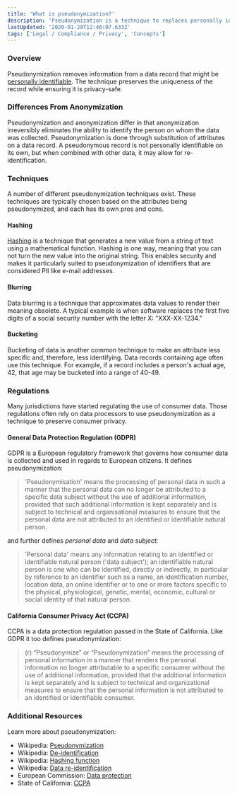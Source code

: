```yaml
---
title: 'What is pseudonymization?'
description: 'Pseudonymization is a technique to replaces personally identifiable information from a data record with artificial identifiers that are privacy safe'
lastUpdated: '2020-01-20T12:46:07.633Z'
tags: ['Legal / Compliance / Privacy', 'Concepts']
---
```

### Overview

Pseudonymization removes information from a data record that might be [personally identifiable](/knowledge-base/concepts/data-terms/what-is-pii). The technique preserves the uniqueness of the record while ensuring it is privacy-safe.

### Differences From Anonymization

Pseudonymization and anonymization differ in that anonymization irreversibly eliminates the ability to identify the person on whom the data was collected. Pseudonymization is done through substitution of attributes on a data record. A pseudonymous record is not personally identifiable on its own, but when combined with other data, it may allow for re-identification.

### Techniques

A number of different pseudonymization techniques exist. These techniques are typically chosen based on the attributes being pseudonymized, and each has its own pros and cons.

#### Hashing

[Hashing](/knowledge-base/concepts/data-terms/what-is-hashing) is a technique that generates a new value from a string of text using a mathematical function. Hashing is one way, meaning that you can not turn the new value into the original string. This enables security and makes it particularly suited to pseudonymization of identifiers that are considered PII like e-mail addresses.

#### Blurring

Data blurring is a technique that approximates data values to render their meaning obsolete. A typical example is when software replaces the first five digits of a social security number with the letter X: "XXX-XX-1234."

#### Bucketing

Bucketing of data is another common technique to make an attribute less specific and, therefore, less identifying. Data records containing age often use this technique. For example, if a record includes a person's actual age, 42, that age may be bucketed into a range of 40-49.

### Regulations

Many jurisdictions have started regulating the use of consumer data. Those regulations often rely on data processors to use pseudonymization as a technique to preserve consumer privacy.

#### General Data Protection Regulation (GDPR)

GDPR is a European regulatory framework that governs how consumer data is collected and used in regards to European citizens. It defines pseudonymization:

> 'Pseudonymisation' means the processing of personal data in such a manner that the personal data can no longer be attributed to a specific data subject without the use of additional information, provided that such additional information is kept separately and is subject to technical and organisational measures to ensure that the personal data are not attributed to an identified or identifiable natural person.

and further defines _personal data_ and _data subject_:

> 'Personal data' means any information relating to an identified or identifiable natural person ('data subject'); an identifiable natural person is one who can be identified, directly or indirectly, in particular by reference to an identifier such as a name, an identification number, location data, an online identifier or to one or more factors specific to the physical, physiological, genetic, mental, economic, cultural or social identity of that natural person.

#### California Consumer Privacy Act (CCPA)

CCPA is a data protection regulation passed in the State of California. Like GDPR it too defines pseudonymization:

> (r) “Pseudonymize” or “Pseudonymization” means the processing of personal information in a manner that renders the personal information no longer attributable to a specific consumer without the use of additional information, provided that the additional information is kept separately and is subject to technical and organizational measures to ensure that the personal information is not attributed to an identified or identifiable consumer.

### Additional Resources

Learn more about pseudonymization:

*   Wikipedia: [Pseudonymization](https://en.wikipedia.org/wiki/Pseudonymization)
*   Wikipedia: [De-identification](https://en.wikipedia.org/wiki/De-identification)
*   Wikipedia: [Hashing function](https://en.wikipedia.org/wiki/Hash_function)
*   Wikipedia: [Data re-identification](https://en.wikipedia.org/wiki/Data_re-identification)
*   European Commission: [Data protection](https://ec.europa.eu/info/law/law-topic/data-protection_en)
*   State of California: [CCPA](https://oag.ca.gov/privacy/ccpa)
